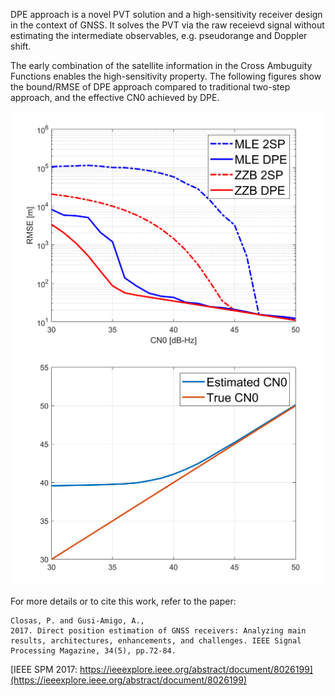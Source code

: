 DPE approach is a novel PVT solution and a high-sensitivity receiver design in the context of GNSS. It solves the PVT via the raw receievd signal without estimating the intermediate observables, e.g. pseudorange and Doppler shift.  

The early combination of the satellite information in the Cross Ambuguity Functions enables the high-sensitivity property. The following figures show the bound/RMSE of DPE approach compared to traditional two-step approach, and the effective CN0 achieved by DPE.  

<img src="figs/bound_vs_rmse.png" alt="Bound and RMSE" width="600"/>  

<img src="figs/estimate_cn0.png" alt="effective CN0" width="600"/>  


For more details or to cite this work, refer to the paper:  
 ```
 Closas, P. and Gusi-Amigo, A.,
 2017. Direct position estimation of GNSS receivers: Analyzing main results, architectures, enhancements, and challenges. IEEE Signal Processing Magazine, 34(5), pp.72-84.  
 ```  
 [IEEE SPM 2017: https://ieeexplore.ieee.org/abstract/document/8026199](https://ieeexplore.ieee.org/abstract/document/8026199)

